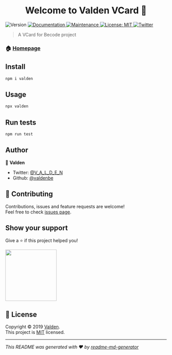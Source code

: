 <h1 align="center">Welcome to Valden VCard 👋</h1>
<p>
  <img alt="Version" src="https://img.shields.io/badge/version-1.0.5-blue.svg?cacheSeconds=2592000" />
  <a href="https://github.com/ValdenBE/TerminalVCard#readme">
    <img alt="Documentation" src="https://img.shields.io/badge/documentation-yes-brightgreen.svg" target="_blank" />
  </a>
  <a href="https://github.com/ValdenBE/TerminalVCard/graphs/commit-activity">
    <img alt="Maintenance" src="https://img.shields.io/badge/Maintained%3F-yes-green.svg" target="_blank" />
  </a>
  <a href="https://github.com/ValdenBE/TerminalVCard/blob/master/LICENSE">
    <img alt="License: MIT" src="https://img.shields.io/badge/License-MIT-yellow.svg" target="_blank" />
  </a>
  <a href="https://twitter.com/V_A_L_D_E_N">
    <img alt="Twitter" src="https://img.shields.io/twitter/follow/V_A_L_D_E_N.svg?style=social" target="_blank" />
  </a>
</p>

> A VCard for Becode project

### 🏠 [Homepage](https://github.com/ValdenBE/TerminalVCard#readme)

## Install

```sh
npm i valden
```

## Usage

```sh
npx valden
```

## Run tests

```sh
npm run test
```

## Author

👤 **Valden**

* Twitter: [@V_A_L_D_E_N](https://twitter.com/V_A_L_D_E_N)
* Github: [@valdenbe](https://github.com/valdenbe)

## 🤝 Contributing

Contributions, issues and feature requests are welcome!<br />Feel free to check [issues page](https://github.com/ValdenBE/TerminalVCard/issues).

## Show your support

Give a ⭐️ if this project helped you!

<a href="https://www.patreon.com/valden">
  <img src="https://c5.patreon.com/external/logo/become_a_patron_button@2x.png" width="160">
</a>

## 📝 License

Copyright © 2019 [Valden](https://github.com/valdenbe).<br />
This project is [MIT](https://github.com/ValdenBE/TerminalVCard/blob/master/LICENSE) licensed.

***
_This README was generated with ❤️ by [readme-md-generator](https://github.com/kefranabg/readme-md-generator)_